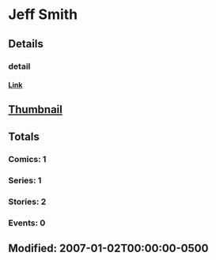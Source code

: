# Jeff  Smith 
## Details
### detail
#### [Link](http://marvel.com/comics/creators/4406/jeff_smith?utm_campaign=apiRef&utm_source=225578a89fc76f3d20fbffda5d17a88d)
## [Thumbnail](http://i.annihil.us/u/prod/marvel/i/mg/3/e0/4bc47c9880436.jpg)
## Totals
### Comics: 1
### Series: 1
### Stories: 2
### Events: 0
## Modified: 2007-01-02T00:00:00-0500